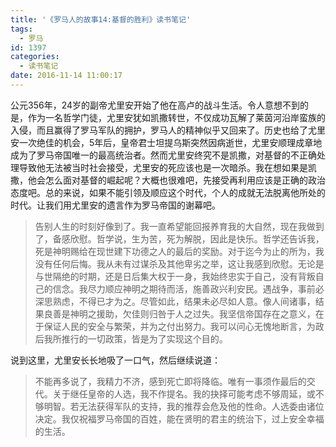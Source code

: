 ```yaml
---
title: '《罗马人的故事14:基督的胜利》读书笔记'
tags:
  - 罗马
id: 1397
categories:
  - 读书笔记
date: 2016-11-14 11:00:17
---
```


公元356年，24岁的副帝尤里安开始了他在高卢的战斗生活。令人意想不到的是，作为一名哲学门徒，尤里安犹如凯撒转世，不仅成功瓦解了莱茵河沿岸蛮族的入侵，而且赢得了罗马军队的拥护，罗马人的精神似乎又回来了。历史也给了尤里安一次绝佳的机会，5年后，皇帝君士坦提乌斯突然因病逝世，尤里安顺理成章地成为了罗马帝国唯一的最高统治者。然而尤里安终究不是凯撒，对基督的不正确处理导致他无法被当时社会接受，尤里安的死应该也是一次暗杀。我在想如果是凯撒，他会怎么面对基督的崛起呢？大概也很难吧，先接受再利用应该是正确的政治态度吧。总的来说，如果不能引领及顺应这个时代，个人的成就无法脱离他所处的时代。让我们用尤里安的遗言作为罗马帝国的谢幕吧。
    
> 告别人生的时刻好像到了。我一直希望能回报养育我的大自然，现在我做到了，备感欣慰。哲学说，生为苦，死为解脱，因此是快乐。哲学还告诉我，死是神明赐给在现世建下功德之人的最后的奖励。对于迄今为止的所为，我没有任何后悔。我从未有过谋杀及其他卑劣之举，这让我感到欣慰。无论是与世隔绝的时期，还是日后集大权于一身，我始终忠实于自己，没有背叛自己的信念。我尽力顺应神明之期待而活，施善政兴利安民。遇战争，事前必深思熟虑，不得已才为之。尽管如此，结果未必尽如人意。像人间诸事，结果良善是神明之援助，欠佳则归咎于人之过失。我坚信帝国存在之意义，在于保证人民的安全与繁荣，并为之付出努力。我可以问心无愧地断言，为政后我所推行的一切政策，皆是为了实现这个目的。> 

说到这里，尤里安长长地吸了一口气，然后继续说道：> 
> 不能再多说了，我精力不济，感到死亡即将降临。唯有一事须作最后的交代。关于继任皇帝的人选，我不作提名。我的抉择可能考虑不够周延，或不够明智。若无法获得军队的支持，我的推荐会危及他的性命。人选委由诸位决定。我仅祝福罗马帝国的百姓，能在贤明的君主的统治下，过上安全幸福的生活。